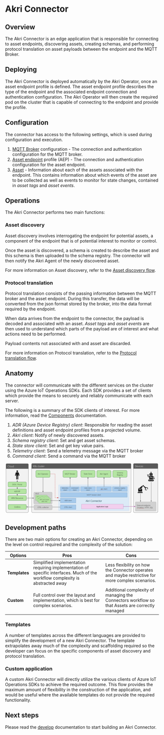 # Akri Connector

## Overview

The Akri Connector is an edge application that is responsible for connecting to asset endpoints, discovering assets, creating schemas, and performing protocol translation on asset payloads between the endpoint and the MQTT Broker.

## Deploying

The Akri Connector is deployed automatically by the Akri Operator, once an asset endpoint profile is defined. The asset endpoint profile describes the type of the endpoint and the associated endpoint connection and authentication configuration. The Akri Operator will then create the required pod on the cluster that is capable of connecting to the endpoint and provide the profile.

## Configuration

The connector has access to the following settings, which is used during configuration and execution.

1. [MQTT Broker](https://learn.microsoft.com/azure/iot-operations/manage-mqtt-broker/overview-iot-mq) configuration - The connection and authentication configuration for the MQTT broker.
1. [Asset endpoint](https://learn.microsoft.com/azure/iot-operations/discover-manage-assets/concept-assets-asset-endpoints#asset-endpoints) profile (AEP) - The connection and authentication configuration for the asset endpoint.
1. [Asset](https://learn.microsoft.com/azure/iot-operations/discover-manage-assets/concept-assets-asset-endpoints#assets_) - Information about each of the assets associated with the endpoint. This contains information about which events of the asset are to be collected as well as events to monitor for state changes, contained in *asset tags* and *asset events*.

## Operations

The Akri Connector performs two main functions:

### Asset discovery

Asset discovery involves interrogating the endpoint for potential assets, a component of the endpoint that is of potential interest to monitor or control. 

Once the asset is discovered, a schema is created to describe the asset and this schema is then uploaded to the schema registry. The connector will then notify the Akri Agent of the newly discovered asset.

For more information on Asset discovery, refer to the [Asset discovery flow](flow.md#asset-discovery).

### Protocol translation

Protocol translation consists of the passing information between the MQTT broker and the asset endpoint. During this transfer, the data will be converted from the json format stored by the broker, into the data format required by the endpoint.

When data arrives from the endpoint to the connector, the payload is decoded and associated with an asset. *Asset tags* and *asset events* are then used to understand which parts of the payload are of interest and what actions need to be performed. 

Payload contents not associated with and asset are discarded.

For more information on Protocol translation, refer to the [Protocol translation flow](flow.md#protocol-translation).

## Anatomy

The connector will communicate with the different services on the cluster using the Azure IoT Operations SDKs. Each SDK provides a set of clients which provide the means to securely and reliably communicate with each server.

The following is a summary of the SDK clients of interest. For more information, read the [Components](../components.md) documentation.


1. *ADR (Azure Device Registry) client*: Responsible for reading the asset definitions and asset endpoint profiles from a projected volume. 
1. *Akri client*: Notify of newly discovered assets.
1. *Schema registry client*: Set and get asset schemas.
1. *State store client*: Set and get key value pairs.
1. *Telemetry client*: Send a telemetry message via the MQTT broker
1. *Command client*: Send a command via the MQTT broker

![Akri connector](images/akri-connector.png)

## Development paths

There are two main options for creating an Akri Connector, depending on the level on control required and the complexity of the solution:

| Options | Pros | Cons |
|-|-|-|
| **Templates** | Simplified implementation requiring implementation of specific interfaces. Much of the workflow complexity is abstracted away | Less flexibility on how the Connector operates and maybe restrictive for more complex scenarios. |
| **Custom** | Full control over the layout and implementation, which is best for complex scenarios. | Additional complexity of managing the Connectors workflow so that Assets are correctly managed |

### Templates

A number of templates across the different languages are provided to simplify the development of a new Akri Connector. The template extrapolates away much of the complexity and scaffolding required so the developer can focus on the specific components of asset discovery and protocol translation.

### Custom application

A custom Akri Connector will directly utilize the various clients of Azure IoT Operations SDKs to achieve the required outcome. This flow provides the maximum amount of flexibility in the construction of the application, and would be useful where the available templates do not provide the required functionality.

## Next steps

Please read the [develop](develop.md) documentation to start building an Akri Connector.
